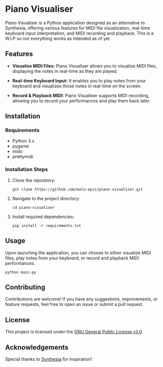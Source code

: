 # Piano Visualiser

Piano Visualiser is a Python application designed as an alternative to Synthesia, offering various features for MIDI file visualization, real-time keyboard input interpretation, and MIDI recording and playback. This is a W.I.P so not everything works as intended as of yet

## Features

- **Visualise MIDI Files:** Piano Visualiser allows you to visualize MIDI files, displaying the notes in real-time as they are played.
  
- **Real-time Keyboard Input:** It enables you to play notes from your keyboard and visualizes those notes in real-time on the screen.

- **Record & Playback MIDI:** Piano Visualiser supports MIDI recording, allowing you to record your performances and play them back later.

## Installation

### Requirements

- Python 3.x
- pygame
- mido
- prettymidi

### Installation Steps

1. Clone the repository:

   ```
   git clone https://github.com/wulu-epic/piano-visualiser.git
   ```

2. Navigate to the project directory:

   ```
   cd piano-visualiser
   ```

3. Install required dependencies:

   ```
   pip install -r requirements.txt
   ```

## Usage

Upon launching the application, you can choose to either visualize MIDI files, play notes from your keyboard, or record and playback MIDI performances.

```
python main.py
```

## Contributing

Contributions are welcome! If you have any suggestions, improvements, or feature requests, feel free to open an issue or submit a pull request.

## License

This project is licensed under the [GNU General Public License v3.0](LICENSE).

## Acknowledgements

Special thanks to [Synthesia](https://synthesiagame.com/) for inspiration!
